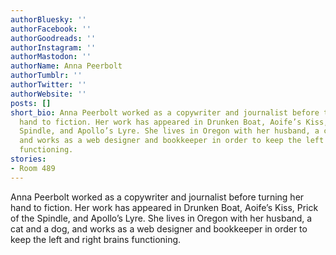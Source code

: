 ```yaml
---
authorBluesky: ''
authorFacebook: ''
authorGoodreads: ''
authorInstagram: ''
authorMastodon: ''
authorName: Anna Peerbolt
authorTumblr: ''
authorTwitter: ''
authorWebsite: ''
posts: []
short_bio: Anna Peerbolt worked as a copywriter and journalist before turning her
  hand to fiction. Her work has appeared in Drunken Boat, Aoife’s Kiss, Prick of the
  Spindle, and Apollo’s Lyre. She lives in Oregon with her husband, a cat and a dog,
  and works as a web designer and bookkeeper in order to keep the left and right brains
  functioning.
stories:
- Room 489
---
```


Anna Peerbolt worked as a copywriter and journalist before turning her hand to fiction. Her work has appeared in Drunken Boat, Aoife’s Kiss, Prick of the Spindle, and Apollo’s Lyre. She lives in Oregon with her husband, a cat and a dog, and works as a web designer and bookkeeper in order to keep the left and right brains functioning.